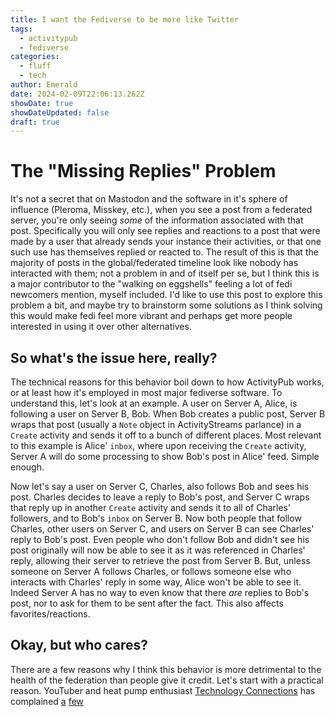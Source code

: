 ```yaml
---
title: I want the Fediverse to be more like Twitter
tags:
  - activitypub
  - fediverse
categories:
  - fluff
  - tech
author: Emerald
date: 2024-02-09T22:06:13.262Z
showDate: true
showDateUpdated: false
draft: true
---
```


# The "Missing Replies" Problem

It's not a secret that on Mastodon and the software in it's sphere of influence (Pleroma, Misskey, etc.), when you see a post from a federated server, you're only seeing *some* of the information associated with that post. Specifically you will only see replies and reactions to a post that were made by a user that already sends your instance their activities, or that one such use has themselves replied or reacted to. The result of this is that the majority of posts in the global/federated timeline look like nobody has interacted with them; not a problem in and of itself per se, but I think this is a major contributor to the "walking on eggshells" feeling a lot of fedi newcomers mention, myself included. I'd like to use this post to explore this problem a bit, and maybe try to brainstorm some solutions as I think solving this would make fedi feel more vibrant and perhaps get more people interested in using it over other alternatives.

## So what's the issue here, really?

The technical reasons for this behavior boil down to how ActivityPub works, or at least how it's employed in most major fediverse software. To understand this, let's look at an example. A user on Server A, Alice, is following a user on Server B, Bob. When Bob creates a public post, Server B wraps that post (usually a `Note` object in ActivityStreams parlance) in a `Create` activity and sends it off to a bunch of different places. Most relevant to this example is Alice' `inbox`,  where upon receiving the `Create` activity, Server A will do some processing to show Bob's post in Alice' feed. Simple enough.

Now let's say a user on Server C, Charles, also follows Bob and sees his post. Charles decides to leave a reply to Bob's post, and Server C wraps that reply up in another `Create` activity and sends it to all of Charles' followers, and to Bob's `inbox` on Server B. Now both people that follow Charles, other users on Server C, and users on Server B can see Charles' reply to Bob's post. Even people who don't follow Bob and didn't see his post originally will now be able to see it as it was referenced in Charles' reply, allowing their server to retrieve the post from Server B. But, unless someone on Server A follows Charles, or follows someone else who interacts with Charles' reply in some way, Alice won't be able to see it. Indeed Server A has no way to even know that there *are* replies to Bob's post, nor to ask for them to be sent after the fact. This also affects favorites/reactions.

## Okay, but who cares?

There are a few reasons why I think this behavior is more detrimental to the health of the federation than people give it credit. Let's start with a practical reason. YouTuber and heat pump enthusiast [Technology Connections](https://www.youtube.com/@TechnologyConnections) has complained [a](https://mas.to/@TechConnectify/111324366704315475) [few]()
